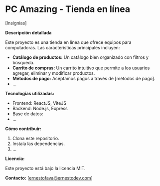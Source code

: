 # PC Amazing - Tienda en línea

[Insignias]

**Descripción detallada**

Este proyecto es una tienda en línea que ofrece equipos para computadoras. Las características principales incluyen:

* **Catálogo de productos:** Un catálogo bien organizado con filtros y búsqueda.
* **Carrito de compras:** Un carrito intuitivo que permite a los usuarios agregar, eliminar y modificar productos.
* **Métodos de pago:** Aceptamos pagos a través de [métodos de pago].
* ...

**Tecnologías utilizadas:**

* Frontend: ReactJS, ViteJS
* Backend: Node.js, Express
* Base de datos: 
* ...

**Cómo contribuir:**

1. Clona este repositorio.
2. Instala las dependencias.
3. ...

**Licencia:**

Este proyecto está bajo la licencia MIT.

**Contacto:**
[ernestofava@ernestodev.com]